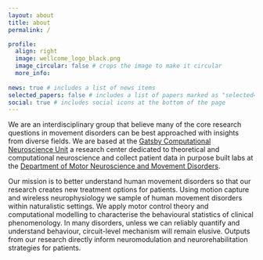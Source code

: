 ```yaml
---
layout: about
title: about
permalink: /

profile:
  align: right
  image: wellcome_logo_black.png
  image_circular: false # crops the image to make it circular
  more_info: 
 
news: true # includes a list of news items
selected_papers: false # includes a list of papers marked as "selected={true}"
social: true # includes social icons at the bottom of the page
---
```


We are an interdisciplinary group that believe many of the core research questions in movement disorders can be best approached with insights from diverse fields. We are based at the [Gatsby Computational Neuroscience Unit](https://www.ucl.ac.uk/gatsby/gatsby-computational-neuroscience-unit) a research center dedicated to theoretical and computational neuroscience and collect patient data in purpose built labs at the [Department of Motor Neuroscience and Movement Disorders](https://www.ucl.ac.uk/ion/research/research-departments/department-clinical-and-movement-neurosciences).

Our mission is to better understand human movement disorders so that our research creates new treatment options for patients. Using motion capture and wireless neurophysiology we sample of human movement disorders within naturalistic settings.  We apply motor control theory and computational modelling to characterise the behavioural statistics of clinical phenomenology. In many disorders, unless we can reliably quantify and understand behaviour, circuit-level mechanism will remain elusive. Outputs from our research directly inform neuromodulation and neurorehabilitation strategies for patients.
